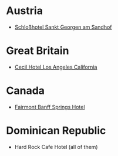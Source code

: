 # Austria
- [Schloßhotel Sankt Georgen am Sandhof](https://www.google.at/maps?client=opera&q=Schlosshotel+St.+Georgen&oe=UTF-8&um=1&ie=UTF-8&sa=X&ved=0ahUKEwiNn-eyxOPhAhVGxosKHQopDGQQ_AUIDigB)

# Great Britain

- [Cecil Hotel Los Angeles California](https://www.google.at/maps/place/Stay+on+Main+Hotel/@34.0442774,-118.2529685,17z/data=!3m1!4b1!4m5!3m4!1s0x80c2c6356cba2f43:0x64a00f8347fe5966!8m2!3d34.0442774!4d-118.2507798)

# Canada

- [Fairmont Banff Springs Hotel](https://www.google.at/maps/place/Fairmont+Banff+Springs+Hotel/@51.1641223,-115.5649984,17z/data=!3m1!4b1!4m5!3m4!1s0x5370ca3b08ce22bb:0xf97b9a5c386d02aa!8m2!3d51.1641223!4d-115.5628097)

# Dominican Republic

- Hard Rock Cafe Hotel (all of them)
